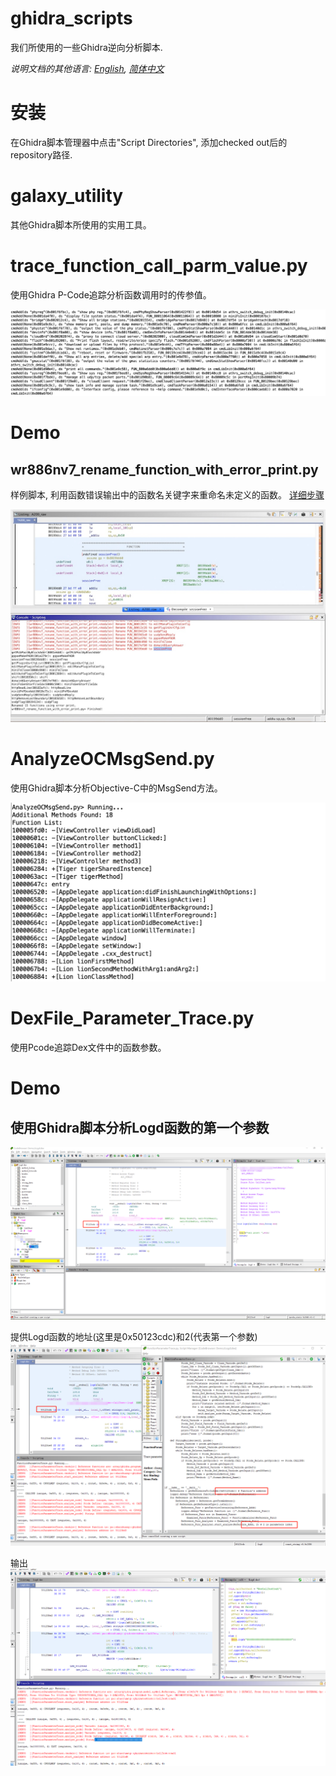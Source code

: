 # ghidra_scripts
我们所使用的一些Ghidra逆向分析脚本.

*说明文档的其他语言: [English](README.md), [简体中文](README.zh-cn.md)*

# 安装
在Ghidra脚本管理器中点击"Script Directories", 添加checked out后的repository路径.


# galaxy_utility
其他Ghidra脚本所使用的实用工具。


# trace_function_call_parm_value.py
使用Ghidra P-Code追踪分析函数调用时的传参值。

![Demo pic](docs/images/trace_function_call_parm_value_pic_1.jpg)


# Demo

## wr886nv7_rename_function_with_error_print.py
样例脚本, 利用函数错误输出中的函数名关键字来重命名未定义的函数。
[详细步骤](docs/wr886nv7_rename_function_with_error_print.zh-cn.md)

![Demo pic](docs/images/wr886nv7_rename_function_with_error_print_1.jpg)


# AnalyzeOCMsgSend.py
使用Ghidra脚本分析Objective-C中的MsgSend方法。

![Demo pic](docs/images/analyze_oc_msg_send_pic.png)


# DexFile_Parameter_Trace.py
使用Pcode追踪Dex文件中的函数参数。

# Demo

## 使用Ghidra脚本分析Logd函数的第一个参数
![Demo pic](docs/images/DexFile_Parameter_Trace_Logd.png)

提供Logd函数的地址(这里是0x50123cdc)和2(代表第一个参数)
![Demo pic](docs/images/DexFile_Parameter_Trace_Script_Param.png)

输出
![Demo pic](docs/images/DexFile_Parameter_trace_Script_Output.png)
